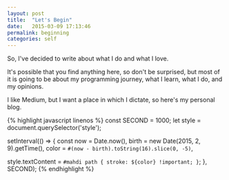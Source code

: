 ```yaml
---
layout: post
title:  "Let's Begin"
date:   2015-03-09 17:13:46
permalink: beginning
categories: self
---
```


So, I've decided to write about what I do and what I love.

It's possible that you find anything here, so don't be surprised, but most of it
is going to be about my programming journey, what I learn, what I do, and my opinions.

I like Medium, but I want a place in which I dictate, so here's my personal blog.


{% highlight javascript linenos %}
const SECOND = 1000;
let style = document.querySelector('style');

setInterval(() => {
  const now = Date.now(),
        birth = new Date(2015, 2, 9).getTime(),
        color = `#(now - birth).toString(16).slice(0, -5)`,

  style.textContent = `#mahdi path {
                         stroke: ${color} !important;
                       }`;
}, SECOND);
{% endhighlight %}

<style></style>

<script type="application/javascript;version=1.8">

var SECOND = 1000;
var style = document.querySelector('style');

setInterval(function() {
  var now = Date.now(),
      birth = new Date(2015, 2, 9).getTime(),
      color = '#' + (now - birth).toString(16).slice(0, -5);

  style.textContent = '#mahdi path {\
                         stroke: ' + color + ' !important; \
                      }';
}, SECOND)
</script>

